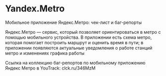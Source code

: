 # Yandex.Metro
Мобильное приложение Яндекс.Метро: чек-лист и баг-репорты

Яндекс.Метро — сервис, который позволяет ориентироваться в метро с помощью мобильного устройства. В приложении есть схема метро, которая помогает построить маршрут и оценить время в пути; в приложении появляются актуальные уведомления о работе станций метро и изменениях графика работы

Ссылка на коллекцию баг-репортов по мобильному приложению Яндекс Метро в YouTrack: clck.ru/346MzM 
